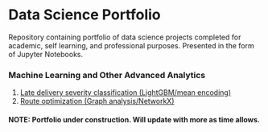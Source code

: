 # Data Science Portfolio
Repository containing portfolio of data science projects completed for academic, self learning, and professional purposes. Presented in the form of Jupyter Notebooks.

### Machine Learning and Other Advanced Analytics 
1. [Late delivery severity classification (LightGBM/mean encoding)](https://github.com/DarrellS0352/Data-Science-Portfolio/blob/master/Late%20Delivery%20Severity%20Classification.ipynb)
2. [Route optimization (Graph analysis/NetworkX)](https://github.com/DarrellS0352/Data-Science-Portfolio/blob/master/Route%20Optimization%201.0.ipynb)

#### NOTE: Portfolio under construction. Will update with more as time allows.
